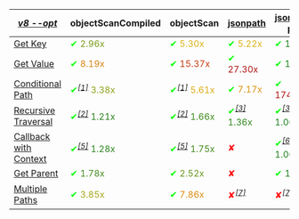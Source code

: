|_[v8 --opt](https://flaviocopes.com/node-runtime-v8-options/)_|objectScanCompiled|objectScan|[jsonpath](https://www.npmjs.com/package/jsonpath)|[jsonpath-plus](https://www.npmjs.com/package/jsonpath-plus)|[jmespath](https://www.npmjs.com/package/jmespath)|
|---|---|---|---|---|---|
|<a href="./test/comparison/suites/key.js">Get Key</a>|<span style="color:#7c9a1b"><span style='color:#00ff00'>✔</span> 2.96x</span>|<span style="color:#dcb117"><span style='color:#00ff00'>✔</span> 5.30x</span>|<span style="color:#dcb217"><span style='color:#00ff00'>✔</span> 5.22x</span>|<span style="color:#1f811f"><span style='color:#00ff00'>✔</span> 1.00x</span>|<span style='color:#ff0000'>✘</span>|
|<a href="./test/comparison/suites/value.js">Get Value</a>|<span style="color:#da8512"><span style='color:#00ff00'>✔</span> 8.19x</span>|<span style="color:#c33c12"><span style='color:#00ff00'>✔</span> 15.37x</span>|<span style="color:#b01414"><span style='color:#00ff00'>✔</span> 27.30x</span>|<span style="color:#1f811f"><span style='color:#00ff00'>✔</span> 1.00x</span>|<span style="color:#32861e"><span style='color:#00ff00'>✔</span> 1.41x</span>|
|<a href="./test/comparison/suites/condition.js">Conditional Path</a>|<span style="color:#8fa01a"><span style='color:#00ff00'>✔</span><i><sup><a href="#timing_ref_1">[1]</a></sup></i> 3.38x</span>|<span style="color:#dcac16"><span style='color:#00ff00'>✔</span><i><sup><a href="#timing_ref_1">[1]</a></sup></i> 5.61x</span>|<span style="color:#db9414"><span style='color:#00ff00'>✔</span> 7.17x</span>|<span style="color:#b01414"><span style='color:#00ff00'>✔</span> 174.26x</span>|<span style="color:#1f811f"><span style='color:#00ff00'>✔</span> 1.00x</span>|
|<a href="./test/comparison/suites/recursive.js">Recursive Traversal</a>|<span style="color:#29841f"><span style='color:#00ff00'>✔</span><i><sup><a href="#timing_ref_2">[2]</a></sup></i> 1.21x</span>|<span style="color:#3e8a1e"><span style='color:#00ff00'>✔</span><i><sup><a href="#timing_ref_2">[2]</a></sup></i> 1.66x</span>|<span style="color:#30861e"><span style='color:#00ff00'>✔</span><i><sup><a href="#timing_ref_3">[3]</a></sup></i> 1.36x</span>|<span style="color:#1f811f"><span style='color:#00ff00'>✔</span><i><sup><a href="#timing_ref_3">[3]</a></sup></i> 1.00x</span>|<span style='color:#ff0000'>✘</span><i><sup><a href="#timing_ref_4">[4]</a></sup></i>|
|<a href="./test/comparison/suites/callback.js">Callback with Context</a>|<span style="color:#2c851e"><span style='color:#00ff00'>✔</span><i><sup><a href="#timing_ref_5">[5]</a></sup></i> 1.28x</span>|<span style="color:#428b1e"><span style='color:#00ff00'>✔</span><i><sup><a href="#timing_ref_5">[5]</a></sup></i> 1.75x</span>|<span style='color:#ff0000'>✘</span>|<span style="color:#1f811f"><span style='color:#00ff00'>✔</span><i><sup><a href="#timing_ref_6">[6]</a></sup></i> 1.00x</span>|<span style='color:#ff0000'>✘</span>|
|<a href="./test/comparison/suites/parent.js">Get Parent</a>|<span style="color:#448b1d"><span style='color:#00ff00'>✔</span> 1.78x</span>|<span style="color:#67951c"><span style='color:#00ff00'>✔</span> 2.52x</span>|<span style='color:#ff0000'>✘</span>|<span style="color:#1f811f"><span style='color:#00ff00'>✔</span> 1.00x</span>|<span style='color:#ff0000'>✘</span>|
|<a href="./test/comparison/suites/multiplePaths.js">Multiple Paths</a>|<span style="color:#a6a619"><span style='color:#00ff00'>✔</span> 3.85x</span>|<span style="color:#da8a12"><span style='color:#00ff00'>✔</span> 7.86x</span>|<span style='color:#ff0000'>✘</span><i><sup><a href="#timing_ref_7">[7]</a></sup></i>|<span style='color:#ff0000'>✘</span><i><sup><a href="#timing_ref_7">[7]</a></sup></i>|<span style="color:#1f811f"><span style='color:#00ff00'>✔</span><i><sup><a href="#timing_ref_8">[8]</a></sup></i> 1.00x</span>|
